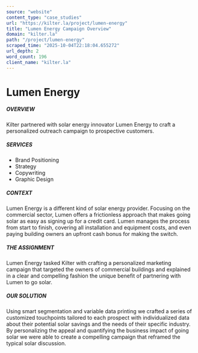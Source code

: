 ```yaml
---
source: "website"
content_type: "case_studies"
url: "https://kilter.la/project/lumen-energy"
title: "Lumen Energy Campaign Overview"
domain: "kilter.la"
path: "/project/lumen-energy"
scraped_time: "2025-10-04T22:18:04.655272"
url_depth: 2
word_count: 196
client_name: "kilter.la"
---
```


# Lumen Energy

##### OVERVIEW﻿
Kilter partnered with solar energy innovator Lumen Energy to craft a personalized outreach campaign to prospective customers.

##### SERVICES
*   Brand Positioning
*   Strategy
*   Copywriting
*   Graphic Design

##### CONTEXT
Lumen Energy is a different kind of solar energy provider. Focusing on the commercial sector, Lumen offers a frictionless approach that makes going solar as easy as signing up for a credit card. Lumen manages the process from start to finish, covering all installation and equipment costs, and even paying building owners an upfront cash bonus for making the switch.

##### THE ASSIGNMENT
Lumen Energy tasked Kilter with crafting a personalized marketing campaign that targeted the owners of commercial buildings and explained in a clear and compelling fashion the unique benefit of partnering with Lumen to go solar.

##### OUR SOLUTION
Using smart segmentation and variable data printing we crafted a series of customized touchpoints tailored to each prospect with individualized data about their potential solar savings and the needs of their specific industry. By personalizing the appeal and quantifying the business impact of going solar we were able to create a compelling campaign that reframed the typical solar discussion.